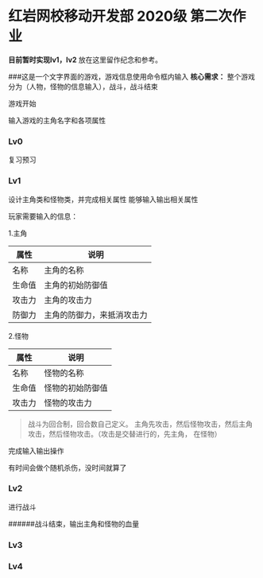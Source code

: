 # 红岩网校移动开发部 2020级 第二次作业

**目前暂时实现lv1，lv2**
放在这里留作纪念和参考。

###这是一个文字界面的游戏，游戏信息使用命令框内输入
**核心需求：**
整个游戏分为（人物，怪物的信息输入），战斗，战斗结束

游戏开始

输入游戏的主角名字和各项属性

### **Lv0**

复习预习

### **Lv1**

设计主角类和怪物类，并完成相关属性
能够输入输出相关属性

玩家需要输入的信息：

1.主角

| 属性   | 说明                 |
| ------ | -------------------------- |
| 名称   | 主角的名称                 |
| 生命值 | 主角的初始防御值           |
| 攻击力 | 主角的攻击力               |
| 防御力 | 主角的防御力，来抵消攻击力 |

2.怪物

| 属性   | 说明                 |
| ------ | -------------------------- |
| 名称   | 怪物的名称               |
| 生命值 | 怪物的初始防御值         |
| 攻击力 | 怪物的攻击力             |


>战斗为回合制，回合数自己定义。
主角先攻击，然后怪物攻击，然后主角攻击，然后怪物攻击。（攻击是交替进行的，先主角，
在怪物）

完成输入输出操作

有时间会做个随机杀伤，没时间就算了

### **Lv2**
进行战斗

######战斗结束，输出主角和怪物的血量

### **Lv3**


### **Lv4**
